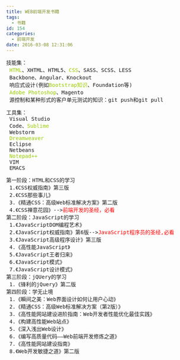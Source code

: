 ```yaml
---
title: WEB前端开发书籍
tags:
  - 书籍
id: 154
categories:
  - 前端开发
date: 2016-03-08 12:31:06
---
```


<pre>技能集：
<span style="color: #99cc00;"> HTML</span>、XHTML、HTML5、<span style="color: #99cc00;">CSS</span>、SASS、SCSS、LESS
 Backbone、Angular、Knockout
 响应式设计(例如<span style="color: #99cc00;">Bootstrap知识</span>、Foundation等)
<span style="color: #99cc00;"> Adobe Photoshop</span>、Magento
 源控制和某种形式的客户单元测试的知识：git push和git pull</pre>
<pre>工具集：
 Visual Studio
 Code、<span style="color: #99cc00;">Sublime</span>
 Webstorm
<span style="color: #99cc00;"> Dreamweaver</span>
 Eclipse
 Netbeans
<span style="color: #99cc00;"> Notepad++</span>
 VIM
 EMACS</pre>
<pre>第一阶段：HTML和CSS的学习
 1.《CSS权威指南》第三版
 2.《CSS那些事儿》
 3.《精通CSS：高级Web标准解决方案》第二版
 4.《CSS禅意花园》--&gt;<span style="color: #ff0000;">前端开发的圣经，必看</span>
第二阶段：JavaScript的学习
 1.《JavaScriptDOM编程艺术》
 2.《JavaScript权威指南》第6版--&gt;<span style="color: #ff0000;">JavaScript程序员的圣经,必看</span>
 3.《JavaScript高级程序设计》第三版
 4.《高性能JavaScript》
 5.《JavaScript王者归来》
 6.《JavaScript模式》
 7.《JavaScript设计模式》
第三阶段：jQUery的学习
 1.《锋利的jQuery》第二版
第四阶段：学无止境
 1.《瞬间之美：Web界面设计如何让用户心动》
 2.《精通CSS：高级Web标准解决方案（第2版）》
 3.《高性能网站建设进阶指南：Web开发者性能优化最佳实践》
 4.《构建高性能Web站点》
 5.《深入浅出Web设计》
 6.《编写高质量代码——Web前端开发修炼之道》
 7.《高性能网站建设指南》
 8.《Web开发敏捷之道》第二版</pre>
